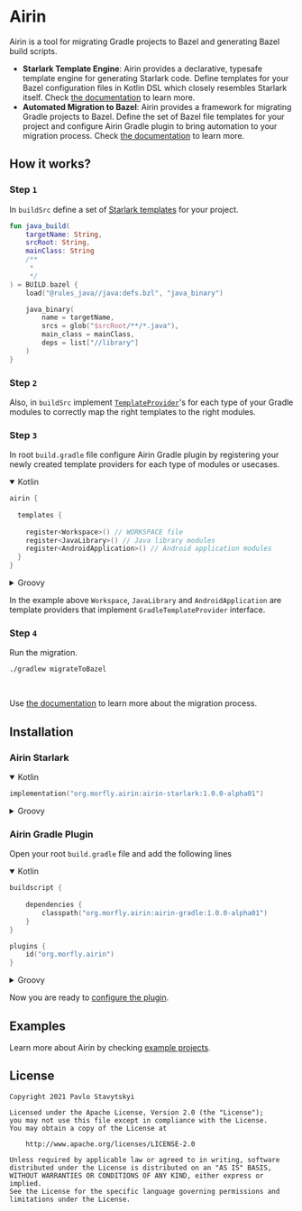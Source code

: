 # Airin
Airin is a tool for migrating Gradle projects to Bazel and generating Bazel build scripts.
- **Starlark Template Engine**: Airin provides a declarative, typesafe template engine for generating Starlark code. Define
  templates for your Bazel configuration files in Kotlin DSL which closely resembles Starlark itself. Check
  [the documentation](doc/airin_starlark_template_engine.md) to learn more.
- **Automated Migration to Bazel**: Airin provides a framework for migrating Gradle projects to Bazel. Define the set of
  Bazel file templates for your project and configure Airin Gradle plugin to bring automation to your migration process.
  Check [the documentation](doc/airin_gradle_migration.md) to learn more.

## How it works?

### Step `1`

In `buildSrc` define a set of [Starlark templates](doc/airin_starlark_template_engine.md) for your project.

```kotlin
fun java_build(
    targetName: String,
    srcRoot: String,
    mainClass: String
    /**
     *
     */
) = BUILD.bazel {
    load("@rules_java//java:defs.bzl", "java_binary")

    java_binary(
        name = targetName,
        srcs = glob("$srcRoot/**/*.java"),
        main_class = mainClass,
        deps = list["//library"]
    )
}
```
### Step `2`

Also, in `buildSrc` implement [`TemplateProvider`](doc/airin_gradle_migration.md)'s for each type of your Gradle modules to correctly map the right templates to the right modules.

### Step `3`

In root `build.gradle` file configure Airin Gradle plugin by registering your newly created template providers for each type of modules or usecases.

<details open>
<summary>Kotlin</summary>

```kotlin
airin {
  
  templates {
    
    register<Workspace>() // WORKSPACE file
    register<JavaLibrary>() // Java library modules
    register<AndroidApplication>() // Android application modules
  }
}
```
</details>

<details>
<summary>Groovy</summary>

```groovy
airin {
  
  templates {
    
    register Workspace // WORKSPACE file
    register JavaLibrary // Java library modules
    register AndroidApplication // Android application modules
  }
}
```
</details>

In the example above `Workspace`, `JavaLibrary` and `AndroidApplication` are template providers that implement `GradleTemplateProvider` interface.
### Step `4`

Run the migration.

```shell
./gradlew migrateToBazel
```
<br>

Use [the documentation](doc/airin_gradle_migration.md) to learn more about the migration process.

## Installation

### Airin Starlark

<details open>
<summary>Kotlin </summary>

```kotlin
implementation("org.morfly.airin:airin-starlark:1.0.0-alpha01")
```
</details>

<details>
<summary>Groovy</summary>

```groovy
implementation "org.morfly.airin:airin-starlark:1.0.0-alpha01"
```
</details>

### Airin Gradle Plugin
Open your root `build.gradle` file and add the following lines
<details open>
<summary>Kotlin</summary>

```kotlin
buildscript {
    
    dependencies {
        classpath("org.morfly.airin:airin-gradle:1.0.0-alpha01")
    }
}

plugins {
    id("org.morfly.airin")
}
```
</details>

<details>
<summary>Groovy</summary>

```groovy
buildscript {
    
    dependencies {
        classpath "org.morfly.airin:airin-gradle:1.0.0-alpha01"
    }
}

plugins {
    id "org.morfly.airin"
}
```
</details>

Now you are ready to [configure the plugin](doc/airin_gradle_migration.md).

## Examples

Learn more about Airin by checking [example projects](examples).

## License

```
Copyright 2021 Pavlo Stavytskyi

Licensed under the Apache License, Version 2.0 (the "License");
you may not use this file except in compliance with the License.
You may obtain a copy of the License at

    http://www.apache.org/licenses/LICENSE-2.0

Unless required by applicable law or agreed to in writing, software
distributed under the License is distributed on an "AS IS" BASIS,
WITHOUT WARRANTIES OR CONDITIONS OF ANY KIND, either express or implied.
See the License for the specific language governing permissions and
limitations under the License.
```